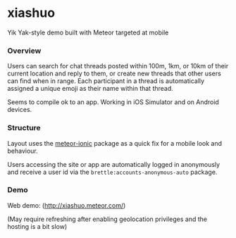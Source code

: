 # xiashuo
Yik Yak-style demo built with Meteor targeted at mobile

### Overview
Users can search for chat threads posted within 100m, 1km, or 10km of their current location and reply to them, or create new threads that other users can find when in range. Each participant in a thread is automatically assigned a unique emoji as their name within that thread.

Seems to compile ok to an app. Working in iOS Simulator and on Android devices.

### Structure
Layout uses the [meteor-ionic](https://github.com/meteoric/meteor-ionic) package as a quick fix for a mobile look and behaviour.

Users accessing the site or app are automatically logged in anonymously and receive a user id via the `brettle:accounts-anonymous-auto` package.

### Demo
Web demo: (http://xiashuo.meteor.com/)

(May require refreshing after enabling geolocation privileges and the hosting is a bit slow)
